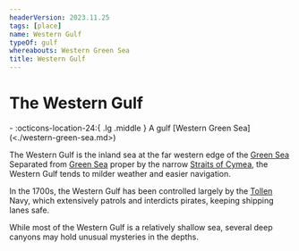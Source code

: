 ```yaml
---
headerVersion: 2023.11.25
tags: [place]
name: Western Gulf
typeOf: gulf
whereabouts: Western Green Sea
title: Western Gulf
---
```

# The Western Gulf
<div class="grid cards ext-narrow-margin ext-one-column" markdown>
-    :octicons-location-24:{ .lg .middle } A gulf [Western Green Sea](<./western-green-sea.md>)  
</div>


The Western Gulf is the inland sea at the far western edge of the [Green Sea](<../green-sea.md>) Separated from [Green Sea](<../green-sea.md>) proper by the narrow [Straits of Cymea](<./straits-of-cymea.md>), the Western Gulf tends to milder weather and easier navigation. 

In the 1700s, the Western Gulf has been controlled largely by the [Tollen](<tollen/tollen.md>) Navy, which extensively patrols and interdicts pirates, keeping shipping lanes safe. 

While most of the Western Gulf is a relatively shallow sea, several deep canyons may hold unusual mysteries in the depths. 